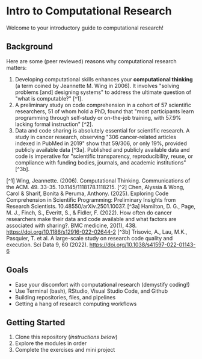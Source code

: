 # Intro to Computational Research

Welcome to your introductory guide to computational research!

## Background

Here are some (peer reviewed) reasons why computational research matters:

1. Developing computational skills enhances your **computational thinking** (a term coined by Jeannette M. Wing in 2006). It involves "solving problems [and] designing systems" to address the ultimate question of "what is computable?" [^1].
2. A preliminary study on code comprehension in a cohort of 57 scientific researchers, 51 of whom hold a PhD, found that "most participants learn programming through self-study or on-the-job training, with 57.9% lacking formal instruction" [^2].
3. Data and code sharing is absolutely essential for scientific research. A study in cancer research, observing "306 cancer-related articles indexed in PubMed in 2019" show that 59/306, or only 19%, provided publicly available data [^3a]. Published and publicly available data and code is imperative for "scientific transparency, reproducibility, reuse, or compliance with funding bodies, journals, and academic institutions" [^3b]. 

[^1] Wing, Jeannette. (2006). Computational Thinking. Communications of the ACM. 49. 33-35. 10.1145/1118178.1118215.
[^2] Chen, Alyssia & Wong, Carol & Sharif, Bonita & Peruma, Anthony. (2025). Exploring Code Comprehension in Scientific Programming: Preliminary Insights from Research Scientists. 10.48550/arXiv.2501.10037.
[^3a] Hamilton, D. G., Page, M. J., Finch, S., Everitt, S., & Fidler, F. (2022). How often do cancer researchers make their data and code available and what factors are associated with sharing?. BMC medicine, 20(1), 438. https://doi.org/10.1186/s12916-022-02644-2
[^3b] Trisovic, A., Lau, M.K., Pasquier, T. et al. A large-scale study on research code quality and execution. Sci Data 9, 60 (2022). https://doi.org/10.1038/s41597-022-01143-6

## Goals

- Ease your discomfort with computational research (demystify coding!)
- Use Terminal (bash), RStudio, Visual Studio Code, and Github
- Building repositories, files, and pipelines
- Getting a hang of research computing workflows

## Getting Started

1. Clone this repository (*instructions below*)
2. Explore the modules in order
3. Complete the exercises and mini project